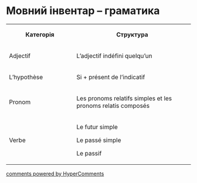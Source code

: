 <div id="hypercomments_widget" class="js-hypercomments-widget invisible"></div>

# Мовний інвентар – граматика

<table>
<tbody>
<tr>
<td style="text-align: center;" width="217">
<p><strong>Категорія</strong></p>
</td>
<td style="text-align: center;" width="444">
<p><strong>Структура</strong></p>
</td>
</tr>
<tr>
<td width="217">
<p>Adjectif</p>
</td>
<td width="444">
<p>L&rsquo;adjectif ind&eacute;fini quelqu&rsquo;un</p>
</td>
</tr>
<tr>
<td width="217">
<p>L&rsquo;hypoth&egrave;se</p>
</td>
<td width="444">
<p>Si + pr&eacute;sent de l&rsquo;indicatif</p>
</td>
</tr>
<tr>
<td width="217">
<p>Pronom</p>
</td>
<td width="444">
<p>Les pronoms relatifs simples et les pronoms relatis compos&eacute;s</p>
</td>
</tr>
<tr>
<td width="217">
<p>Verbe</p>
</td>
<td width="444">
<p>Le futur simple</p>
<p>Le pass&eacute; simple</p>
<p>Le passif</p>
</td>
</tr>
</tbody>
</table>

<div class="js-hypercomments-container">
    <a href="http://hypercomments.com" class="hc-link" title="comments widget">comments powered by HyperComments</a>
</div>